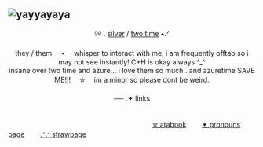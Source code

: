 
## ![yayyayaya](https://github.com/user-attachments/assets/e8b2f165-e47c-49fd-8354-6f1e04950576)



<div align="center">
୨୧ . <ins>silver</ins> / <ins>two time</ins> ⭑.ᐟ
</div>
　
<div align="center">
they / them　 ⋆ 　whisper to interact with me, i am frequently offtab so i may not see instantly! C+H is okay always ^_^ 
</div>
<div align="center">
insane over two time and azure... i love them so much.. and azuretime SAVE ME!!!　 ✮　 im a minor so please dont be weird.
</div>　
 　
　
<div align="center">
── .✦ links
</div>
　

　 　　 　　　 　　　 　　 　　　　　 　　 　[✮ atabook](https://azuretiime.atabook.org/)　 　[✦ pronouns page](https://pronouns.cc/@azuretiime)　 　[.ᐟ.ᐟ strawpage](https://azuretimee.straw.page)

